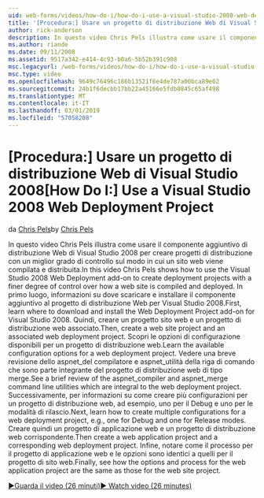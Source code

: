 ```yaml
---
uid: web-forms/videos/how-do-i/how-do-i-use-a-visual-studio-2008-web-deployment-project
title: '[Procedura:] Usare un progetto di distribuzione Web di Visual Studio 2008 | Microsoft Docs'
author: rick-anderson
description: In questo video Chris Pels illustra come usare il componente aggiuntivo di distribuzione Web di Visual Studio 2008 per creare progetti di distribuzione con un miglior grado di controllare come...
ms.author: riande
ms.date: 09/11/2008
ms.assetid: 9517a342-e414-4c93-b0a6-5b52b391c908
msc.legacyurl: /web-forms/videos/how-do-i/how-do-i-use-a-visual-studio-2008-web-deployment-project
msc.type: video
ms.openlocfilehash: 9649c76496c186b13521f6e4de787a00bca89e02
ms.sourcegitcommit: 24b1f6decbb17bb22a45166e5fdb0845c65af498
ms.translationtype: MT
ms.contentlocale: it-IT
ms.lasthandoff: 03/01/2019
ms.locfileid: "57058208"
---
```

<a name="how-do-i-use-a-visual-studio-2008-web-deployment-project"></a><span data-ttu-id="48f1b-103">[Procedura:] Usare un progetto di distribuzione Web di Visual Studio 2008</span><span class="sxs-lookup"><span data-stu-id="48f1b-103">[How Do I:] Use a Visual Studio 2008 Web Deployment Project</span></span>
====================
<span data-ttu-id="48f1b-104">da [Chris Pels](https://twitter.com/chrispels)</span><span class="sxs-lookup"><span data-stu-id="48f1b-104">by [Chris Pels](https://twitter.com/chrispels)</span></span>

<span data-ttu-id="48f1b-105">In questo video Chris Pels illustra come usare il componente aggiuntivo di distribuzione Web di Visual Studio 2008 per creare progetti di distribuzione con un miglior grado di controllo sul modo in cui un sito web viene compilata e distribuita.</span><span class="sxs-lookup"><span data-stu-id="48f1b-105">In this video Chris Pels shows how to use the Visual Studio 2008 Web Deployment add-on to create deployment projects with a finer degree of control over how a web site is compiled and deployed.</span></span> <span data-ttu-id="48f1b-106">In primo luogo, informazioni su dove scaricare e installare il componente aggiuntivo al progetto di distribuzione Web per Visual Studio 2008.</span><span class="sxs-lookup"><span data-stu-id="48f1b-106">First, learn where to download and install the Web Deployment Project add-on for Visual Studio 2008.</span></span> <span data-ttu-id="48f1b-107">Quindi, creare un progetto sito web e un progetto di distribuzione web associato.</span><span class="sxs-lookup"><span data-stu-id="48f1b-107">Then, create a web site project and an associated web deployment project.</span></span> <span data-ttu-id="48f1b-108">Scopri le opzioni di configurazione disponibili per un progetto di distribuzione web.</span><span class="sxs-lookup"><span data-stu-id="48f1b-108">Learn the available configuration options for a web deployment project.</span></span> <span data-ttu-id="48f1b-109">Vedere una breve revisione dello aspnet\_del compilatore e aspnet\_utilità della riga di comando che sono parte integrante del progetto di distribuzione web di tipo merge.</span><span class="sxs-lookup"><span data-stu-id="48f1b-109">See a brief review of the aspnet\_compiler and aspnet\_merge command line utilities which are integral to the web deployment project.</span></span> <span data-ttu-id="48f1b-110">Successivamente, per informazioni su come creare più configurazioni per un progetto di distribuzione web, ad esempio, uno per il Debug e uno per le modalità di rilascio.</span><span class="sxs-lookup"><span data-stu-id="48f1b-110">Next, learn how to create multiple configurations for a web deployment project, e.g., one for Debug and one for Release modes.</span></span> <span data-ttu-id="48f1b-111">Creare quindi un progetto di applicazione web e un progetto di distribuzione web corrispondente.</span><span class="sxs-lookup"><span data-stu-id="48f1b-111">Then create a web application project and a corresponding web deployment project.</span></span> <span data-ttu-id="48f1b-112">Infine, notare come il processo per il progetto di applicazione web e le opzioni sono identici a quelli per il progetto di sito web.</span><span class="sxs-lookup"><span data-stu-id="48f1b-112">Finally, see how the options and process for the web application project are the same as those for the web site project.</span></span>

[<span data-ttu-id="48f1b-113">&#9654;Guarda il video (26 minuti)</span><span class="sxs-lookup"><span data-stu-id="48f1b-113">&#9654; Watch video (26 minutes)</span></span>](https://channel9.msdn.com/Blogs/ASP-NET-Site-Videos/how-do-i-use-a-visual-studio-2008-web-deployment-project)
